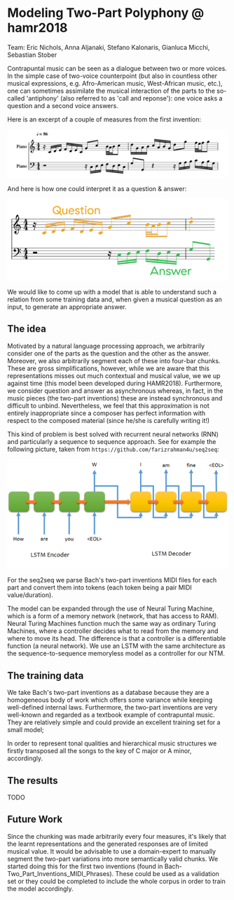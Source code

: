 # Modeling Two-Part Polyphony @ hamr2018

Team: Eric Nichols, Anna Aljanaki, Stefano Kalonaris, Gianluca Micchi, Sebastian Stober

Contrapuntal music can be seen as a dialogue between two or more voices.
In the simple case of two-voice counterpoint (but also in countless other musical expressions, e.g. Afro-American music, West-African music, etc.), one can sometimes assimilate the musical interaction of the parts to the so-called 'antiphony' (also referred to as 'call and reponse'): one voice asks a question and a second voice answers.

Here is an excerpt of a couple of measures from the first invention:

![picture](./data_example.png)

And here is how one could interpret it as a question \& answer:

![picture](./question-answer-example.png)

We would like to come up with a model that is able to understand such a relation from some training data and, when given a musical question as an input, to generate an appropriate answer.


## The idea
Motivated by a natural language processing approach, we arbitrarily consider one of the parts as the question and the other as the answer. Moreover, we also arbitrarily segment each of these into four-bar chunks. These are gross simplifications, however, while we are aware that this representations misses out much contextual and musical value, we we up against time (this model been developed during HAMR2018). Furthermore, we consider question and answer as asynchronous whereas, in fact, in the music pieces (the two-part inventions) these are instead synchronous and difficult to unbind.
Nevertheless, we feel that this approximation is not entirely inappropriate since a composer has perfect information with respect to the composed material (since he/she is carefully writing it!)

This kind of problem is best solved with recurrent neural networks (RNN) and particularly a sequence to sequence approach.
See for example the following picture, taken from `https://github.com/farizrahman4u/seq2seq`:

![picture](./seq2seq.png)

For the seq2seq we parse Bach's two-part inventions MIDI files for each part and convert them into tokens (each token being a pair MIDI value/duration).

The model can be expanded through the use of Neural Turing Machine, which is a form of a memory network (network, that has access to RAM). Neural Turing Machines function much the same way as ordinary
Turing Machines, where a controller decides what to read from the memory and where to move its head. The difference is that a controller is a differentiable function (a neural network). We use an LSTM
with the same architecture as the sequence-to-sequence memoryless model as a controller for our NTM. 

## The training data
We take Bach's two-part inventions as a database because they are a homogeneous body of work which offers some variance while keeping well-defined internal laws.
Furthermore, the two-part inventions are very well-known and regarded as a textbook example of contrapuntal music.
They are relatively simple and could provide an excellent training set for a small model;

In order to represent tonal qualities and hierarchical music structures we firstly transposed all the songs to the key of C major or A minor, accordingly.

## The results
TODO

## Future Work
Since the chunking was made arbitrarily every four measures, it's likely that the learnt representations and the generated responses are of limited musical value. It would be advisable to use a domain-expert to manually segment the two-part variations into more semantically valid chunks.
We started doing this for the first two inventions (found in Bach-Two_Part_Inventions_MIDI_Phrases). These could be used as a validation set or they could be completed to include the whole corpus in order to train the model accordingly.
